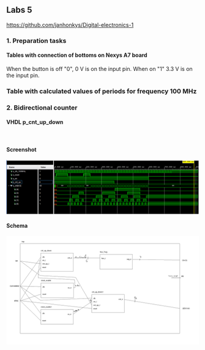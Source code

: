 ## Labs 5

https://github.com/janhonkys/Digital-electronics-1

### 1. Preparation tasks
#### Tables with connection of bottoms on Nexys A7 board
When the button is off "0", 0 V is on the input pin. When on "1" 3.3 V is on the input pin. 

### Table with calculated values of periods for frequency 100 MHz

### 2. Bidirectional counter




#### VHDL p_cnt_up_down
```vhdl
 
```


#### Screenshot

![Screenshot](/Labs/05-counter/Images/2sc.png)

#### Schema

![Screenshot](/Labs/05-counter/Images/schema.jpg)
